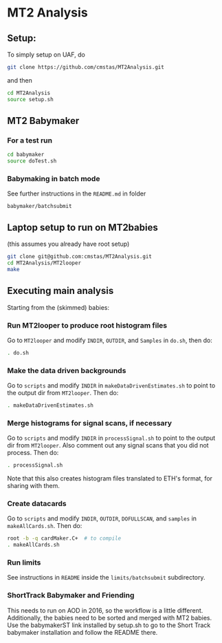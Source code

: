 # MT2 Analysis
## Setup:
To simply setup on UAF, do
``` bash
git clone https://github.com/cmstas/MT2Analysis.git
```
and then 
``` bash
cd MT2Analysis
source setup.sh
```

## MT2 Babymaker
### For a test run
``` bash
cd babymaker
source doTest.sh
```
### Babymaking in batch mode
See further instructions in the `README.md` in folder
```
babymaker/batchsubmit
```

## Laptop setup to run on MT2babies
(this assumes you already have root setup)
``` bash
git clone git@github.com:cmstas/MT2Analysis.git
cd MT2Analysis/MT2looper
make
```

## Executing main analysis
Starting from the (skimmed) babies:

### Run MT2looper to produce root histogram files
Go to `MT2looper` and modify `INDIR`, `OUTDIR`, and `Samples` in `do.sh`, then do:
``` bash
. do.sh
```
### Make the data driven backgrounds
Go to `scripts` and modify `INDIR` in `makeDataDrivenEstimates.sh` to point to the output dir from `MT2looper`.  Then do:
``` bash
. makeDataDrivenEstimates.sh
```

### Merge histograms for signal scans, if necessary
Go to `scripts` and modify `INDIR` in `processSignal.sh` to point to the output dir from `MT2looper`.  Also comment out any signal scans that you did not process.  Then do:
``` bash
. processSignal.sh
```
Note that this also creates histogram files translated to ETH's format, for sharing with them.

### Create datacards
Go to `scripts` and modify `INDIR`, `OUTDIR`, `DOFULLSCAN`, and `samples` in `makeAllCards.sh`.  Then do:
``` bash
root -b -q cardMaker.C+  # to compile
. makeAllCards.sh
```

### Run limits
See instructions in `README` inside the `limits/batchsubmit` subdirectory.

### ShortTrack Babymaker and Friending
This needs to run on AOD in 2016, so the workflow is a little different. 
Additionally, the babies need to be sorted and merged with MT2 babies.
Use the babymakerST link installed by setup.sh to go to the Short Track babymaker installation and follow the README there.